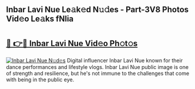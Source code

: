 ## Inbar Lavi Nue Le𝚊k𝚎d N𝚞𝚍es - Part-3V8 Photos Vid𝚎o Le𝚊ks fNlia

# <h2><a href="http://fb7vu0.evod.top/?m=Inbar+Lavi+Nue">🔗 👉🔴 Inbar Lavi Nue Vid𝚎o Ph𝚘t𝚘s</a></h2>

[![Inbar Lavi Nue N𝚞d𝚎s](https://i.imgur.com/8V9OHl7.gif)](http://fb7vu0.evod.top/?m=Inbar+Lavi+Nue)
Digital influencer Inbar Lavi Nue known for their dance performances and lifestyle vlogs. Inbar Lavi Nue public image is one of strength and resilience, but he's not immune to the challenges that come with being in the public eye. 
